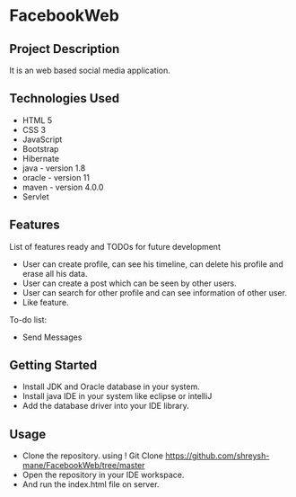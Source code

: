 # FacebookWeb

## Project Description

It is an web based social media application.

## Technologies Used
* HTML 5
* CSS 3
* JavaScript
* Bootstrap
* Hibernate
* java - version 1.8
* oracle - version 11
* maven - version 4.0.0
* Servlet

## Features

List of features ready and TODOs for future development
* User can create profile, can see his timeline, can delete his profile and erase all his data. 
* User can create a post which can be seen by other users.
* User can search for other profile and can see information of other user.
* Like feature.

To-do list:
* Send Messages


## Getting Started
   
* Install JDK and Oracle database in your system.
* Install java IDE in your system like eclipse or intelliJ
* Add the database driver into your IDE library.

## Usage

* Clone the repository. using ! Git Clone https://github.com/shreysh-mane/FacebookWeb/tree/master
* Open the repository in your IDE workspace.
* And run the index.html file on server.
